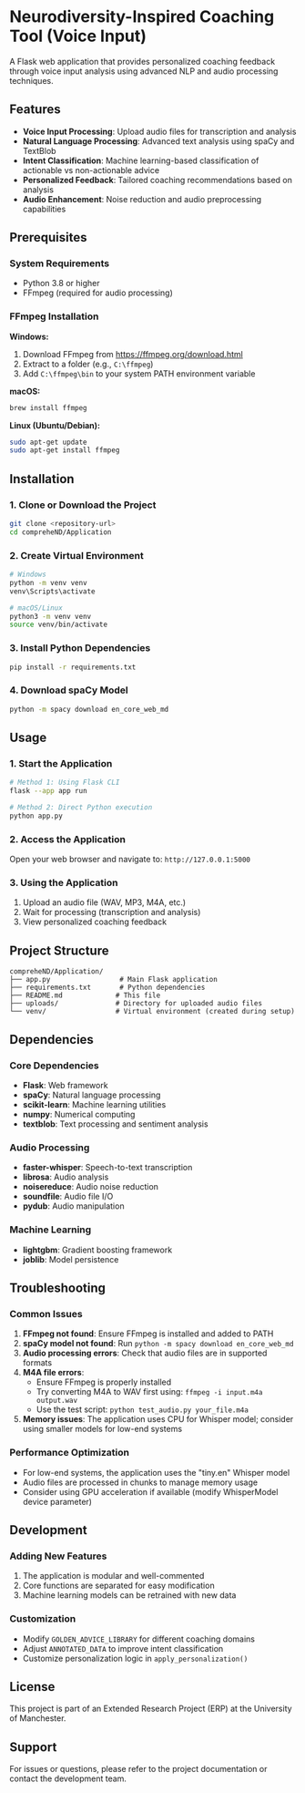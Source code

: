 # Neurodiversity-Inspired Coaching Tool (Voice Input)

A Flask web application that provides personalized coaching feedback through voice input analysis using advanced NLP and audio processing techniques.

## Features

- **Voice Input Processing**: Upload audio files for transcription and analysis
- **Natural Language Processing**: Advanced text analysis using spaCy and TextBlob
- **Intent Classification**: Machine learning-based classification of actionable vs non-actionable advice
- **Personalized Feedback**: Tailored coaching recommendations based on analysis
- **Audio Enhancement**: Noise reduction and audio preprocessing capabilities

## Prerequisites

### System Requirements
- Python 3.8 or higher
- FFmpeg (required for audio processing)

### FFmpeg Installation

**Windows:**
1. Download FFmpeg from https://ffmpeg.org/download.html
2. Extract to a folder (e.g., `C:\ffmpeg`)
3. Add `C:\ffmpeg\bin` to your system PATH environment variable

**macOS:**
```bash
brew install ffmpeg
```

**Linux (Ubuntu/Debian):**
```bash
sudo apt-get update
sudo apt-get install ffmpeg
```

## Installation

### 1. Clone or Download the Project
```bash
git clone <repository-url>
cd compreheND/Application
```

### 2. Create Virtual Environment
```bash
# Windows
python -m venv venv
venv\Scripts\activate

# macOS/Linux
python3 -m venv venv
source venv/bin/activate
```

### 3. Install Python Dependencies
```bash
pip install -r requirements.txt
```

### 4. Download spaCy Model
```bash
python -m spacy download en_core_web_md
```

## Usage

### 1. Start the Application
```bash
# Method 1: Using Flask CLI
flask --app app run

# Method 2: Direct Python execution
python app.py
```

### 2. Access the Application
Open your web browser and navigate to: `http://127.0.0.1:5000`

### 3. Using the Application
1. Upload an audio file (WAV, MP3, M4A, etc.)
2. Wait for processing (transcription and analysis)
3. View personalized coaching feedback

## Project Structure

```
compreheND/Application/
├── app.py                 # Main Flask application
├── requirements.txt       # Python dependencies
├── README.md             # This file
├── uploads/              # Directory for uploaded audio files
└── venv/                 # Virtual environment (created during setup)
```

## Dependencies

### Core Dependencies
- **Flask**: Web framework
- **spaCy**: Natural language processing
- **scikit-learn**: Machine learning utilities
- **numpy**: Numerical computing
- **textblob**: Text processing and sentiment analysis

### Audio Processing
- **faster-whisper**: Speech-to-text transcription
- **librosa**: Audio analysis
- **noisereduce**: Audio noise reduction
- **soundfile**: Audio file I/O
- **pydub**: Audio manipulation

### Machine Learning
- **lightgbm**: Gradient boosting framework
- **joblib**: Model persistence

## Troubleshooting

### Common Issues

1. **FFmpeg not found**: Ensure FFmpeg is installed and added to PATH
2. **spaCy model not found**: Run `python -m spacy download en_core_web_md`
3. **Audio processing errors**: Check that audio files are in supported formats
4. **M4A file errors**: 
   - Ensure FFmpeg is properly installed
   - Try converting M4A to WAV first using: `ffmpeg -i input.m4a output.wav`
   - Use the test script: `python test_audio.py your_file.m4a`
5. **Memory issues**: The application uses CPU for Whisper model; consider using smaller models for low-end systems

### Performance Optimization

- For low-end systems, the application uses the "tiny.en" Whisper model
- Audio files are processed in chunks to manage memory usage
- Consider using GPU acceleration if available (modify WhisperModel device parameter)

## Development

### Adding New Features
1. The application is modular and well-commented
2. Core functions are separated for easy modification
3. Machine learning models can be retrained with new data

### Customization
- Modify `GOLDEN_ADVICE_LIBRARY` for different coaching domains
- Adjust `ANNOTATED_DATA` to improve intent classification
- Customize personalization logic in `apply_personalization()`

## License

This project is part of an Extended Research Project (ERP) at the University of Manchester.

## Support

For issues or questions, please refer to the project documentation or contact the development team. 